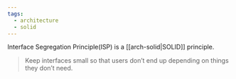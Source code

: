 ```yaml
---
tags:
  - architecture
  - solid
---
```

Interface Segregation Principle(ISP) is a [[arch-solid|SOLID]] principle.

> Keep interfaces small so that users don’t end up depending on things they don’t need.
